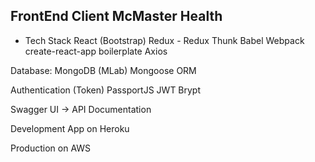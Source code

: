 ## FrontEnd Client McMaster Health

- Tech Stack
React (Bootstrap)
Redux - Redux Thunk
Babel Webpack
create-react-app boilerplate
Axios

Database: 
MongoDB (MLab)
Mongoose ORM

Authentication (Token)
PassportJS
JWT
Brypt

Swagger UI -> API Documentation

Development App on Heroku

Production on AWS